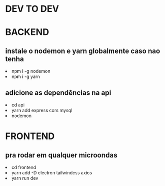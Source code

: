 # DEV TO DEV

<h1>BACKEND</h1>
<h2>instale o nodemon e yarn globalmente caso nao tenha</h2>
<li>npm i -g nodemon</li>
<li>npm i -g yarn</li>
<h2>adicione as dependências na api</h2>
<li>cd api</li>
<li>yarn add express cors mysql</li>
<li>nodemon</li>
<h1>FRONTEND</h1>
<h2>pra rodar em qualquer microondas</h2>
<li>cd frontend</li>
<li>yarn add -D electron tailwindcss axios</li>
<li>yarn run dev</li>
